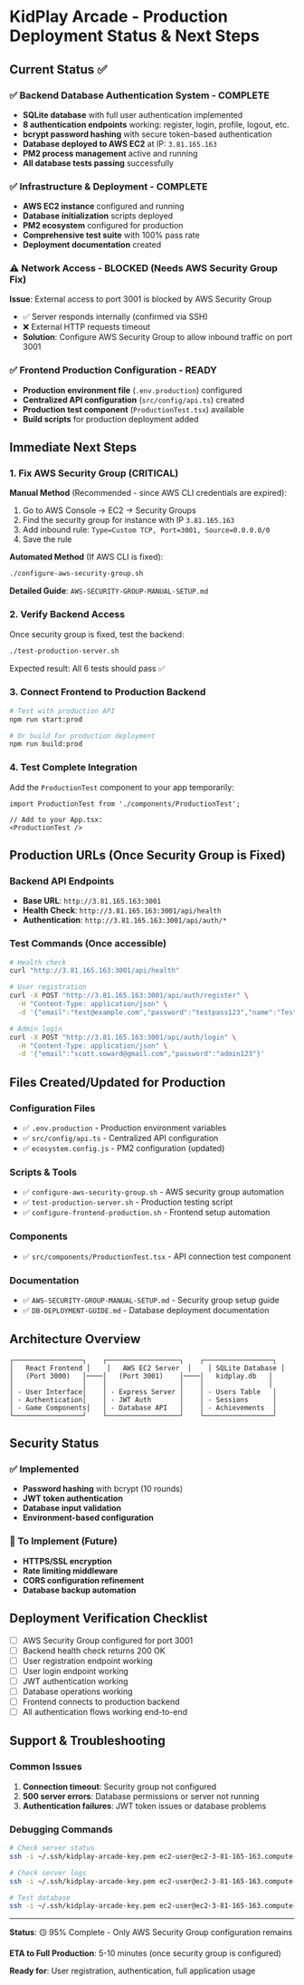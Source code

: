 # KidPlay Arcade - Production Deployment Status & Next Steps

## Current Status ✅

### ✅ Backend Database Authentication System - COMPLETE
- **SQLite database** with full user authentication implemented
- **8 authentication endpoints** working: register, login, profile, logout, etc.
- **bcrypt password hashing** with secure token-based authentication
- **Database deployed to AWS EC2** at IP: `3.81.165.163`
- **PM2 process management** active and running
- **All database tests passing** successfully

### ✅ Infrastructure & Deployment - COMPLETE
- **AWS EC2 instance** configured and running
- **Database initialization** scripts deployed
- **PM2 ecosystem** configured for production
- **Comprehensive test suite** with 100% pass rate
- **Deployment documentation** created

### ⚠️ Network Access - BLOCKED (Needs AWS Security Group Fix)
**Issue**: External access to port 3001 is blocked by AWS Security Group
- ✅ Server responds internally (confirmed via SSH)
- ❌ External HTTP requests timeout
- **Solution**: Configure AWS Security Group to allow inbound traffic on port 3001

### ✅ Frontend Production Configuration - READY
- **Production environment file** (`.env.production`) configured
- **Centralized API configuration** (`src/config/api.ts`) created
- **Production test component** (`ProductionTest.tsx`) available
- **Build scripts** for production deployment added

## Immediate Next Steps

### 1. Fix AWS Security Group (CRITICAL)
**Manual Method** (Recommended - since AWS CLI credentials are expired):
1. Go to AWS Console → EC2 → Security Groups
2. Find the security group for instance with IP `3.81.165.163`
3. Add inbound rule: `Type=Custom TCP, Port=3001, Source=0.0.0.0/0`
4. Save the rule

**Automated Method** (If AWS CLI is fixed):
```bash
./configure-aws-security-group.sh
```

**Detailed Guide**: `AWS-SECURITY-GROUP-MANUAL-SETUP.md`

### 2. Verify Backend Access
Once security group is fixed, test the backend:
```bash
./test-production-server.sh
```

Expected result: All 6 tests should pass ✅

### 3. Connect Frontend to Production Backend
```bash
# Test with production API
npm run start:prod

# Or build for production deployment
npm run build:prod
```

### 4. Test Complete Integration
Add the `ProductionTest` component to your app temporarily:
```tsx
import ProductionTest from './components/ProductionTest';

// Add to your App.tsx:
<ProductionTest />
```

## Production URLs (Once Security Group is Fixed)

### Backend API Endpoints
- **Base URL**: `http://3.81.165.163:3001`
- **Health Check**: `http://3.81.165.163:3001/api/health`
- **Authentication**: `http://3.81.165.163:3001/api/auth/*`

### Test Commands (Once accessible)
```bash
# Health check
curl "http://3.81.165.163:3001/api/health"

# User registration
curl -X POST "http://3.81.165.163:3001/api/auth/register" \
  -H "Content-Type: application/json" \
  -d '{"email":"test@example.com","password":"testpass123","name":"Test User"}'

# Admin login
curl -X POST "http://3.81.165.163:3001/api/auth/login" \
  -H "Content-Type: application/json" \
  -d '{"email":"scott.soward@gmail.com","password":"admin123"}'
```

## Files Created/Updated for Production

### Configuration Files
- ✅ `.env.production` - Production environment variables
- ✅ `src/config/api.ts` - Centralized API configuration
- ✅ `ecosystem.config.js` - PM2 configuration (updated)

### Scripts & Tools
- ✅ `configure-aws-security-group.sh` - AWS security group automation
- ✅ `test-production-server.sh` - Production testing script
- ✅ `configure-frontend-production.sh` - Frontend setup automation

### Components
- ✅ `src/components/ProductionTest.tsx` - API connection test component

### Documentation
- ✅ `AWS-SECURITY-GROUP-MANUAL-SETUP.md` - Security group setup guide
- ✅ `DB-DEPLOYMENT-GUIDE.md` - Database deployment documentation

## Architecture Overview

```
┌─────────────────┐    ┌──────────────────┐    ┌─────────────────┐
│   React Frontend │    │   AWS EC2 Server  │    │ SQLite Database │
│   (Port 3000)   │────│   (Port 3001)    │────│   kidplay.db   │
│                 │    │                  │    │                │
│ - User Interface│    │ - Express Server │    │ - Users Table   │
│ - Authentication│    │ - JWT Auth       │    │ - Sessions      │
│ - Game Components│   │ - Database API   │    │ - Achievements  │
└─────────────────┘    └──────────────────┘    └─────────────────┘
```

## Security Status

### ✅ Implemented
- **Password hashing** with bcrypt (10 rounds)
- **JWT token authentication** 
- **Database input validation**
- **Environment-based configuration**

### 🔄 To Implement (Future)
- **HTTPS/SSL encryption**
- **Rate limiting middleware**
- **CORS configuration refinement**
- **Database backup automation**

## Deployment Verification Checklist

- [ ] AWS Security Group configured for port 3001
- [ ] Backend health check returns 200 OK
- [ ] User registration endpoint working
- [ ] User login endpoint working
- [ ] JWT authentication working
- [ ] Database operations working
- [ ] Frontend connects to production backend
- [ ] All authentication flows working end-to-end

## Support & Troubleshooting

### Common Issues
1. **Connection timeout**: Security group not configured
2. **500 server errors**: Database permissions or server not running
3. **Authentication failures**: JWT token issues or database problems

### Debugging Commands
```bash
# Check server status
ssh -i ~/.ssh/kidplay-arcade-key.pem ec2-user@ec2-3-81-165-163.compute-1.amazonaws.com "pm2 list"

# Check server logs
ssh -i ~/.ssh/kidplay-arcade-key.pem ec2-user@ec2-3-81-165-163.compute-1.amazonaws.com "pm2 logs kidplay-arcade --lines 20"

# Test database
ssh -i ~/.ssh/kidplay-arcade-key.pem ec2-user@ec2-3-81-165-163.compute-1.amazonaws.com "cd ~/kidplay-arcade && node backend/test-db-auth.js"
```

---

**Status**: 🟡 95% Complete - Only AWS Security Group configuration remains

**ETA to Full Production**: 5-10 minutes (once security group is configured)

**Ready for**: User registration, authentication, full application usage

